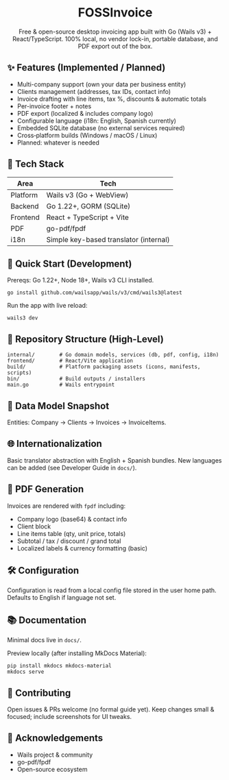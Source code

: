 <div align="center">

# FOSSInvoice

Free & open-source desktop invoicing app built with Go (Wails v3) + React/TypeScript. 100% local, no vendor lock-in, portable database, and PDF export out of the box.

</div>

## ✨ Features (Implemented / Planned)

- Multi-company support (own your data per business entity)
- Clients management (addresses, tax IDs, contact info)
- Invoice drafting with line items, tax %, discounts & automatic totals
- Per-invoice footer + notes
- PDF export (localized & includes company logo)
- Configurable language (i18n: English, Spanish currently)
- Embedded SQLite database (no external services required)
- Cross‑platform builds (Windows / macOS / Linux)
- Planned: whatever is needed

## 🧱 Tech Stack

| Area | Tech |
|------|------|
| Platform | Wails v3 (Go + WebView) |
| Backend | Go 1.22+, GORM (SQLite) |
| Frontend | React + TypeScript + Vite |
| PDF | go-pdf/fpdf | 
| i18n | Simple key-based translator (internal) |

## 🚀 Quick Start (Development)

Prereqs: Go 1.22+, Node 18+, Wails v3 CLI installed.

```
go install github.com/wailsapp/wails/v3/cmd/wails3@latest
```

Run the app with live reload:

```
wails3 dev
```

## 📂 Repository Structure (High-Level)

```
internal/        # Go domain models, services (db, pdf, config, i18n)
frontend/        # React/Vite application
build/           # Platform packaging assets (icons, manifests, scripts)
bin/             # Build outputs / installers
main.go          # Wails entrypoint
```

## 🧾 Data Model Snapshot

Entities: Company → Clients → Invoices → InvoiceItems. 

## 🌐 Internationalization

Basic translator abstraction with English + Spanish bundles. New languages can be added (see Developer Guide in `docs/`).

## 📄 PDF Generation

Invoices are rendered with `fpdf` including:
- Company logo (base64) & contact info
- Client block
- Line items table (qty, unit price, totals)
- Subtotal / tax / discount / grand total
- Localized labels & currency formatting (basic)

## 🛠 Configuration

Configuration is read from a local config file stored in the user home path. Defaults to English if language not set.

## 📚 Documentation

Minimal docs live in `docs/`.

Preview locally (after installing MkDocs Material):

```
pip install mkdocs mkdocs-material
mkdocs serve
```

## 🤝 Contributing

Open issues & PRs welcome (no formal guide yet). Keep changes small & focused; include screenshots for UI tweaks.

## 🙏 Acknowledgements

- Wails project & community
- go-pdf/fpdf
- Open-source ecosystem
